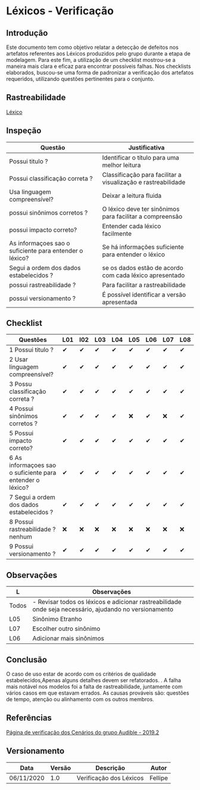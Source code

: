 # Léxicos - Verificação

## Introdução

Este documento tem como objetivo relatar a detecção de defeitos nos artefatos referentes aos Léxicos produzidos pelo grupo durante a etapa de modelagem. Para este fim, a utilização de um checklist mostrou-se a maneira mais clara e eficaz para encontrar possíveis falhas. Nos checklists elaborados, buscou-se uma forma de padronizar a verificação dos artefatos requeridos, utilizando questões pertinentes para o conjunto.

## Rastreabilidade

[Léxico](../../Modeling/lexicons.md)

## Inspeção 

| Questão 	| Justificativa 	|
|-	|-	|
|  Possui titulo ?  	| Identificar o título para uma melhor leitura 	|
|  Possui classificação correta ? 	| Classificação  para facilitar a visualização e rastreabilidade 	|
| Usa linguagem compreensível? 	| Deixar a leitura fluida 	|
| possui sinônimos corretos ? 	| O léxico deve ter sinônimos para facilitar a compreensão  	|
| possui impacto correto? 	| Entender cada léxico facilmente  	|
| As informaçoes sao o suficiente para entender o léxico? 	| Se há informações suficiente para entender o léxico 	|
| Segui a ordem dos dados estabelecidos ? 	| se os dados estão de acordo com cada léxico apresentado  	|
| possui rastreabilidade ? 	| Para facilitar a rastreabilidade 	|
| possui versionamento ? 	| É possível identificar a versão apresentada  	|



## Checklist

| Questões 	| L01 	| l02 	| L03 	| L04 	| L05 	| L06 	| L07 	| L08 	|
|-	|-	|-	|-	|-	|-	|-	|-	|-	|
| 1 Possui titulo ?  	| ✔ 	| ✔ 	| ✔ 	| ✔ 	| ✔ 	| ✔ 	| ✔ 	| ✔ 	|
| 2 Usar linguagem compreensível? 	| ✔ 	| ✔ 	| ✔ 	| ✔ 	| ✔ 	| ✔ 	| ✔ 	| ✔ 	|
| 3 Possu classificação correta ? 	| ✔ 	| ✔ 	| ✔ 	| ✔ 	| ✔ 	| ✔ 	| ✔ 	| ✔ 	|
| 4 Possui sinônimos corretos ? 	| ✔ 	| ✔ 	| ✔ 	| ✔ 	| ❌ 	| ✔ 	| ❌ 	| ✔ 	|
| 5 Possui impacto correto? 	| ✔ 	| ✔ 	| ✔ 	| ✔ 	| ✔ 	| ✔ 	| ✔ 	| ✔ 	|
| 6 As informaçoes sao o suficiente para entender o léxico? 	| ✔ 	| ✔ 	| ✔ 	| ✔ 	| ✔ 	| ✔ 	| ✔ 	| ✔ 	|
| 7 Segui a ordem dos dados estabelecidos ? 	| ✔ 	| ✔ 	| ✔ 	| ✔ 	| ✔ 	| ✔ 	| ✔ 	| ✔ 	|
| 8 Possui rastreabilidade ?nenhum 	| ❌ 	| ❌ 	| ❌ 	| ❌ 	| ❌ 	| ❌ 	| ❌ 	| ❌ 	|
| 9 Possui versionamento ? 	| ✔ 	| ✔ 	| ✔ 	| ✔ 	| ✔ 	| ✔ 	| ✔ 	| ✔ 	|


## Observações

| L 	| Observações 	|
|-	|-	|
| Todos 	| - Revisar todos os léxicos e adicionar rastreabilidade onde seja necessário, ajudando no versionamento 	|
| L05 	| Sinônimo Etranho 	|
| L07  	| Escolher outro sinônimo  	|
| L06 	| Adicionar mais sinônimos  	|

## Conclusão

O caso de uso estar de acordo com os critérios de qualidade estabelecidos,Apenas alguns detalhes devem ser refatorados.
. A falha mais notável nos modelos foi a falta de rastreabilidade, juntamente com vários casos em que  estavam errados. As causas prováveis são: questões de tempo, atenção ou alinhamento com os outros membros.

  ## Referências
[Página de verificação dos Cenários do grupo Audible - 2019.2](https://requisitos-de-software.github.io/2019.2-Audible/verificacao_cenarios/)


## Versionamento
Data | Versão | Descrição | Autor 
------ | --------- | ---------- | --------
06/11/2020 | 1.0 | Verificação dos Léxicos | Fellipe